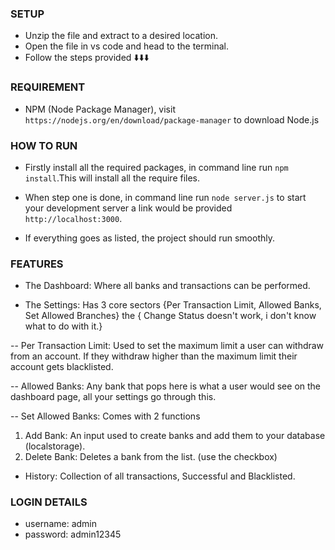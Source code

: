### SETUP
- Unzip the file and extract to a desired location.
- Open the file in vs code and head to the terminal.
- Follow the steps provided ⬇️⬇️⬇️


### REQUIREMENT
- NPM (Node Package Manager), visit `https://nodejs.org/en/download/package-manager` to download Node.js


### HOW TO RUN
- Firstly install all the required packages, in command line run `npm install`.This will install all the require files.
-  When step one is done, in command line run `node server.js` to start your development server a link would be provided `http://localhost:3000`.

- If everything goes as listed, the project should run smoothly.


### FEATURES
- The Dashboard: Where all banks and transactions can be performed.

- The Settings: Has 3 core sectors {Per Transaction Limit, Allowed Banks, Set Allowed Branches} the { Change Status doesn't work, i don't know what to do with it.}

-- Per Transaction Limit: Used to set the maximum limit a user can withdraw from an account. If they withdraw higher than the maximum limit their account gets blacklisted.

-- Allowed Banks: Any bank that pops here is what a user would see on the dashboard page, all your settings go through this.

-- Set Allowed Banks: Comes with 2 functions
1. Add Bank: An input used to create banks and add them to your database (localstorage).
2. Delete Bank: Deletes a bank from the list. (use the checkbox)


- History: Collection of all transactions, Successful and Blacklisted.

### LOGIN DETAILS
- username: admin
- password: admin12345
